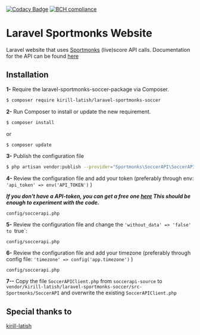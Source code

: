 [![Codacy Badge](https://api.codacy.com/project/badge/Grade/1e92b8e1d53f40cc9b92f9ebcf8aa8b9)](https://app.codacy.com/app/shem-speck/sportmonks?utm_source=github.com&utm_medium=referral&utm_content=sebastiaanspeck/sportmonks&utm_campaign=Badge_Grade_Settings)
[![BCH compliance](https://bettercodehub.com/edge/badge/sebastiaanspeck/sportmonks?branch=master)](https://bettercodehub.com/)

# Laravel Sportmonks Website

Laravel website that uses [Sportmonks](https://www.sportmonks.com/sports/soccer) (live)score API calls. 
Documentation for the API can be found [here](https://www.sportmonks.com/sports/soccer)

## Installation

**1-** Require the laravel-sportmonks-soccer-package via Composer.
```bash
$ composer require kirill-latish/laravel-sportmonks-soccer
```

**2-** Run Composer to install or update the new requirement.

```bash
$ composer install
```

or

```bash
$ composer update
```

**3-** Publish the configuration file

```bash
$ php artisan vendor:publish --provider="Sportmonks\SoccerAPI\SoccerAPIServiceProvider"
```

**4-** Review the configuration file and add your token (preferably through env: `'api_token' => env('API_TOKEN')` )

***If you don't have a API-token, you can get a free one [here](https://www.sportmonks.com/register) This should be enough to experiment with the code.***

```
config/soccerapi.php
```

**5-** Review the configuration file and change the `'without_data' => 'false' to `true`:

```
config/soccerapi.php
```

**6-** Review the configuration file and add your timezone (preferably through config file: `'timezone' => config('app.timezone')` )

```
config/soccerapi.php
```

**7--** Copy the file `SoccerAPIClient.php` from `soccerapi-source` to `vendor/kirill-latish/laravel-sportmonks-soccer/src-Sportmonks/SoccerAPI` and overwrite the existing `SoccerAPIClient.php`

## Special thanks to
[kirill-latish](https://github.com/kirill-latish/laravel-sportmonks-soccer)
